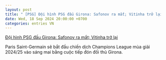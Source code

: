```yaml
---
layout: post
title: " [PSG] Đội hình PSG đấu Girona: Safonov ra mắt; Vitinha trở lại"
date: Wed, 18 Sep 2024 20:00:00 +0700
categories: entries VN
---
```

[Đội hình PSG đấu Girona: Safonov ra mắt; Vitinha trở lại](https://www.tinthethao.com.vn/doi-hinh-psg-dau-girona-safonov-ra-mat-vitinha-tro-lai-d779928.html)

Paris Saint-Germain sẽ bắt đầu chiến dịch Champions League mùa giải 2024/25 vào sáng mai bằng cuộc tiếp đón đối thủ Girona.

